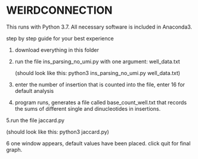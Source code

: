 # WEIRDCONNECTION

This runs with Python 3.7. All necessary software is included in Anaconda3.

step by step guide for your best experience

1. download everything in this folder

2. run the file ins_parsing_no_umi.py with one argument: well_data.txt

    (should look like this:
                            python3 ins_parsing_no_umi.py well_data.txt)
                            
3. enter the number of insertion that is counted into the file, enter 16 for default analysis

4. program runs, generates a file called base_count_well.txt that records the sums of different single and dinucleotides in insertions. 

5.run the file jaccard.py

  (should look like this:
                          python3 jaccard.py)
                          
6 one window appears, default values have been placed. click quit for final graph. 
